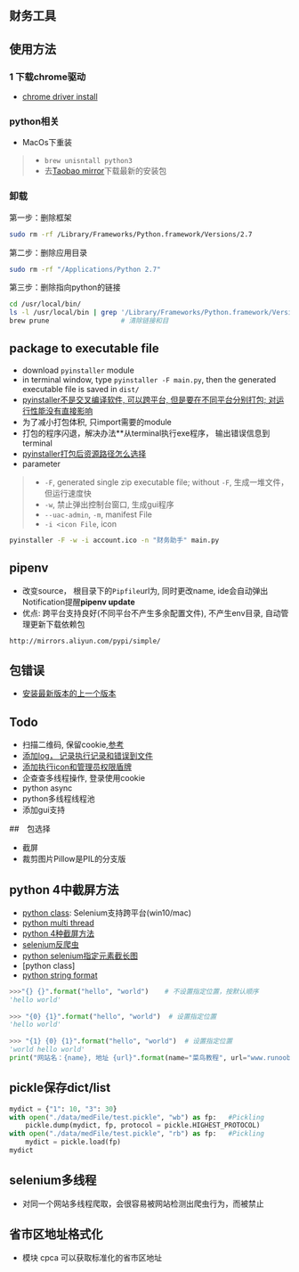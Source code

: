 ##  财务工具

## 使用方法

### 1 下载chrome驱动
- [chrome driver install](https://blog.csdn.net/n123456uo/article/details/91412740)
### python相关
- MacOs下重装
>- `brew unisntall python3`
>- 去[Taobao mirror](https://npm.taobao.org/mirrors/python/3.8.6/)下载最新的安装包
### 卸载
第一步：删除框架
```bash
sudo rm -rf /Library/Frameworks/Python.framework/Versions/2.7
```
第二步：删除应用目录
```bash
sudo rm -rf "/Applications/Python 2.7"
```
第三步：删除指向python的链接
```bash
cd /usr/local/bin/
ls -l /usr/local/bin | grep '/Library/Frameworks/Python.framework/Versions/2.7'                             # 查看链接
brew prune                  # 清除链接和目
```

## package to executable file
- download `pyinstaller` module
- in terminal window, type `pyinstaller -F main.py`, then the generated executable file is saved in `dist/`
- [pyinstaller不是交叉编译软件, 可以跨平台, 但是要在不同平台分别打包; 对运行性能没有直接影响](https://gitchat.csdn.net/activity/5c8f101aa7494e3e31a04743)
- 为了减小打包体积, 只import需要的module
- 打包的程序闪退，解决办法**从terminal执行exe程序， 输出错误信息到terminal
- [pyinstaller打包后资源路径怎么选择](https://blog.csdn.net/qq_31801903/article/details/81666124)
- parameter
>- `-F`, generated single zip executable file; without `-F`, 生成一堆文件， 但运行速度快
>- `-w`, 禁止弹出控制台窗口, 生成gui程序
>- `--uac-admin`, `-m`, manifest File
>- `-i <icon File`, icon
```bash
pyinstaller -F -w -i account.ico -n "财务助手" main.py
```

## pipenv
- 改变source， 根目录下的`Pipfile`url为, 同时更改name, ide会自动弹出Notification提醒**pipenv update**
- 优点: 跨平台支持良好(不同平台不产生多余配置文件), 不产生env目录, 自动管理更新下载依赖包 
```
http://mirrors.aliyun.com/pypi/simple/
```

## 包错误
- [安装最新版本的上一个版本](https://blog.csdn.net/HsinglukLiu/article/details/109555299)


## Todo
- 扫描二维码, 保留cookie,[参考](https://github.com/tychxn/jd-assistant/blob/master/main.py)
- [添加log， 记录执行记录和错误到文件](https://blog.csdn.net/zywvvd/article/details/87857816)
- [添加执行icon和管理员权限盾牌](https://blog.csdn.net/laiyaoditude/article/details/85278037)
- 企查查多线程操作, 登录使用cookie
- python async
- python多线程线程池
- 添加gui支持

##　包选择
- 截屏
- 裁剪图片Pillow是PIL的分支版

## python 4中截屏方法
- [python class](https://www.runoob.com/python3/python3-class.html): Selenium支持跨平台(win10/mac)
- [python multi thread](https://www.runoob.com/python3/python3-multithreading.html)
- [python 4种截屏方法](https://www.jb51.net/article/168609.htm)
- [selenium反爬虫](https://blog.csdn.net/weixin_44685869/article/details/105602629?utm_medium=distribute.pc_relevant.none-task-blog-title-3&spm=1001.2101.3001.4242)
- [python selenium指定元素截长图](https://cloud.tencent.com/developer/article/1406656)
- [python class]
- [python string format](https://www.runoob.com/python/att-string-format.html)
```python
>>>"{} {}".format("hello", "world")    # 不设置指定位置，按默认顺序
'hello world'
 
>>> "{0} {1}".format("hello", "world")  # 设置指定位置
'hello world'
 
>>> "{1} {0} {1}".format("hello", "world")  # 设置指定位置
'world hello world'
print("网站名：{name}, 地址 {url}".format(name="菜鸟教程", url="www.runoob.com"))
```

## pickle保存dict/list
```python
mydict = {"1": 10, "3": 30}
with open("./data/medFile/test.pickle", "wb") as fp:   #Pickling
    pickle.dump(mydict, fp, protocol = pickle.HIGHEST_PROTOCOL)      
with open("./data/medFile/test.pickle", "rb") as fp:   #Pickling
    mydict = pickle.load(fp)     
mydict
```

## selenium多线程
- 对同一个网站多线程爬取，会很容易被网站检测出爬虫行为，而被禁止

## 省市区地址格式化
- 模块 cpca 可以获取标准化的省市区地址